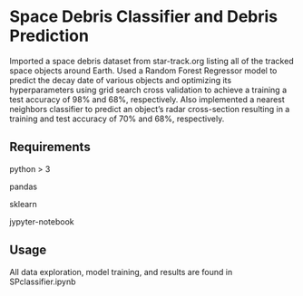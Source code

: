 # Space Debris Classifier and Debris Prediction

Imported a space debris dataset from star-track.org listing all of the tracked space objects around Earth. 
Used a Random Forest Regressor model to predict the decay date of various objects and optimizing its 
hyperparameters using grid search cross validation to achieve a training a test accuracy of 98% and 68%, 
respectively. Also implemented a nearest neighbors classifier to predict an object’s radar cross-section 
resulting in a training and test accuracy of 70% and 68%, respectively.

## Requirements
python > 3

pandas

sklearn

jypyter-notebook

## Usage
All data exploration, model training, and results are found in SPclassifier.ipynb
